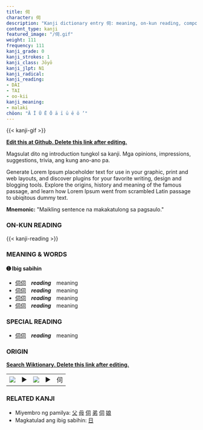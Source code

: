 ```yaml
---
title: 伺
character: 伺
description: "Kanji dictionary entry 伺: meaning, on-kun reading, compounds, origin, related kanji"
content_type: kanji
featured_image: "/伺.gif"
weight: 111
frequency: 111
kanji_grade: 0
kanji_strokes: 1
kanji_class: Jōyō
kanji_jlpt: N1
kanji_radical: 
kanji_reading: 
- DAI
- TAI
- oo-kii
kanji_meaning:
- malaki
chōon: "Ā Ī Ū Ē Ō ā ī ū ē ō ’"
---
```

[//]: # (Don't edit the line below. Kanji animated GIF code is automatically generated.)
{{< kanji-gif >}}

[//]: # (Edit below this line.)

**[Edit this at Github. Delete this link after editing.](https://github.com/tim0g/tim/tree/main/content/kanji/伺/index.md)**

Magsulat dito ng introduction tungkol sa kanji. Mga opinions, impressions, suggestions, trivia, ang kung ano-ano pa.

Generate Lorem Ipsum placeholder text for use in your graphic, print and web layouts, and discover plugins for your favorite writing, design and blogging tools. Explore the origins, history and meaning of the famous passage, and learn how Lorem Ipsum went from scrambled Latin passage to ubiqitous dummy text.
 
**Mnemonic:** "Maikling sentence na makakatulong sa pagsaulo."

### ON-KUN READING

[//]: # (Don't edit the line below. ON-KUN READING code is automatically generated.)
{{< kanji-reading >}}

### MEANING & WORDS

#### ➊ **Ibig sabihin**
  - [伺](../伺)[伺](../伺)　***reading***　meaning
  - [伺](../伺)[伺](../伺)　***reading***　meaning
  - [伺](../伺)[伺](../伺)　***reading***　meaning
  - [伺](../伺)[伺](../伺)　***reading***　meaning

### SPECIAL READING
  - [伺](../伺)[伺](../伺)　***reading***　meaning

### ORIGIN

**[Search Wiktionary. Delete this link after editing.](https://wiktionary.org/wiki/伺)**
<table class="kanji-table"><tr><td>
<img src="60px-伺-bronze.svg.png">
</td><td>▶</td><td>
<img src="60px-伺-oracle.svg.png">
</td><td>▶</td>
<td class="kanji-origin">伺</td>
</tr></table>

### RELATED KANJI
- Miyembro ng pamilya: [父](../父) [母](../母) [伺](../伺) [弟](../弟) [伺](../伺) [娘](../娘)
- Magkatulad ang ibig sabihin: [日](../日)
